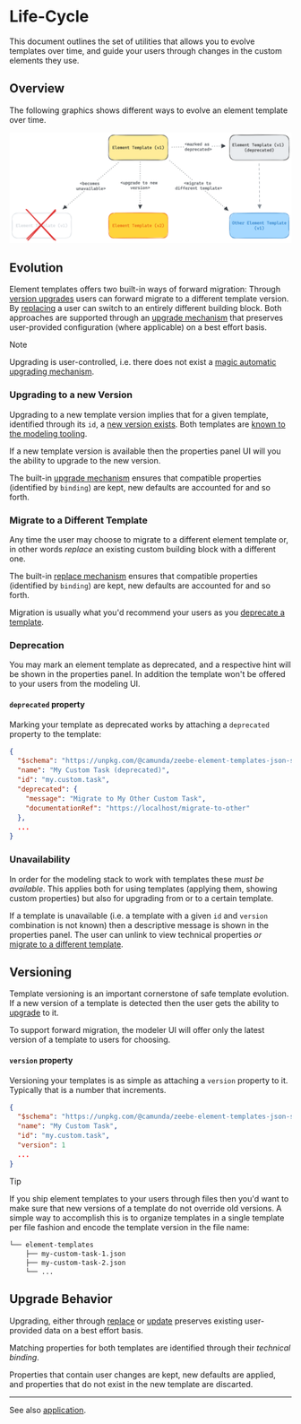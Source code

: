 # Life-Cycle

This document outlines the set of utilities that allows you to evolve templates over time, and guide your users through changes in the custom elements they use.

## Overview

The following graphics shows different ways to evolve an element template over time.

![Template evolution](./images/upgrading.png)

## Evolution

Element templates offers two built-in ways of forward migration: Through [version upgrades](#upgrading-to-a-new-version) users can forward migrate to a different template version. By [replacing](#migrate-to-a-different-template) a user can switch to an entirely different building block. Both approaches are supported through an [upgrade mechanism](#upgrade-behavior) that preserves user-provided configuration (where applicable) on a best effort basis.

> [!NOTE]
> Upgrading is user-controlled, i.e. there does not exist a [magic automatic upgrading mechanism](https://github.com/bpmn-io/design-principles#no-surprises).

### Upgrading to a new Version

Upgrading to a new template version implies that for a given template, identified through its `id`, a [new version exists](#versioning). Both templates are [known to the modeling tooling](#unavailability).

If a new template version is available then the properties panel UI will you the ability to upgrade to the new version.

The built-in [upgrade mechanism](#upgrade-behavior) ensures that compatible properties (identified by `binding`) are kept, new defaults are accounted for and so forth.

### Migrate to a Different Template

Any time the user may choose to migrate to a different element template or, in other words _replace_ an existing custom building block with a different one.

The built-in [replace mechanism](#upgrade-behavior) ensures that compatible properties (identified by `binding`) are kept, new defaults are accounted for and so forth.

Migration is usually what you'd recommend your users as you [deprecate a template](#deprecation).

### Deprecation

You may mark an element template as deprecated, and a respective hint will be shown in the properties panel. In addition the template won't be offered to your users from the modeling UI.

#### `deprecated` property

Marking your template as deprecated works by attaching a `deprecated` property to the template:

```json
{
  "$schema": "https://unpkg.com/@camunda/zeebe-element-templates-json-schema/resources/schema.json",
  "name": "My Custom Task (deprecated)",
  "id": "my.custom.task",
  "deprecated": {
    "message": "Migrate to My Other Custom Task",
    "documentationRef": "https://localhost/migrate-to-other"
  },
  ...
}
```

### Unavailability

In order for the modeling stack to work with templates these _must be available_. This applies both for using templates (applying them, showing custom properties) but also for upgrading from or to a certain template.

If a template is unavailable (i.e. a template with a given `id` and `version` combination is not known) then a descriptive message is shown in the properties panel. The user can unlink to view technical properties _or_ [migrate to a different template](#migrate-to-a-different-template).

## Versioning

Template versioning is an important cornerstone of safe template evolution. If a new version of a template is detected then the user gets the ability to [upgrade](#upgrading-to-a-new-version) to it.

To support forward migration, the modeler UI will offer only the latest version of a template to users for choosing.

#### `version` property

Versioning your templates is as simple as attaching a `version` property to it. Typically that is a number that increments.

```json
{
  "$schema": "https://unpkg.com/@camunda/zeebe-element-templates-json-schema/resources/schema.json",
  "name": "My Custom Task",
  "id": "my.custom.task",
  "version": 1
  ...
}
```

> [!TIP]
> If you ship element templates to your users through files then you'd want to make sure that new versions of a template do not override old versions. A simple way to accomplish this is to organize templates in a single template per file fashion and encode the template version in the file name:
>
> ```plain
> └── element-templates
>     ├── my-custom-task-1.json
>     ├── my-custom-task-2.json
>     └── ...
> ```

## Upgrade Behavior

Upgrading, either through [replace](#migrate-to-a-different-template) or [update](#upgrading-to-a-new-version) preserves existing user-provided data on a best effort basis.

Matching properties for both templates are identified through their _technical binding_.

Properties that contain user changes are kept, new defaults are applied, and properties that do not exist in the new template are discarted.

---

See also [application](./APPLICATION.md).
